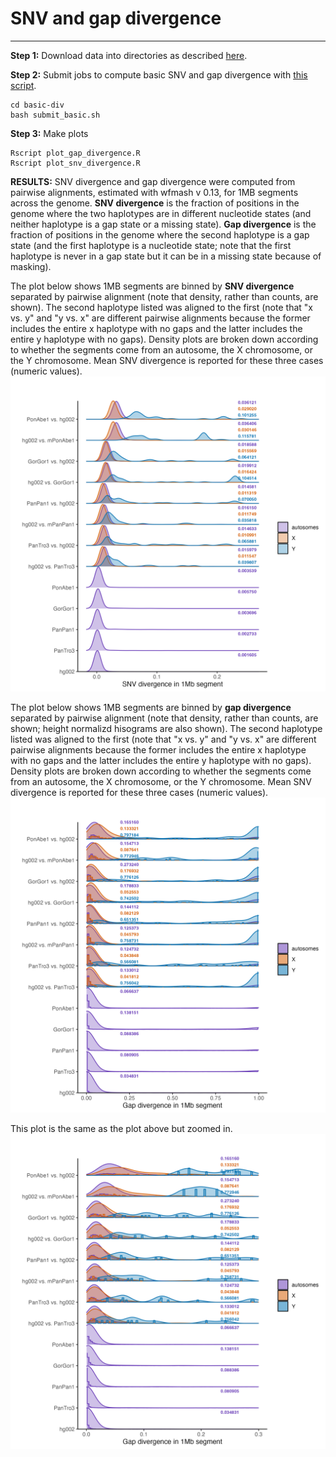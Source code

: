 # SNV and gap divergence
------------------------

**Step 1:** Download data into directories as described [here](download.md).

**Step 2:** Submit jobs to compute basic SNV and gap divergence with [this script](basic-div/submit_basic.sh).

```
cd basic-div
bash submit_basic.sh
```

**Step 3:** Make plots
```
Rscript plot_gap_divergence.R
Rscript plot_snv_divergence.R
```

**RESULTS:** 
SNV divergence and gap divergence were computed from pairwise alignments, estimated with wfmash v 0.13, for 1MB segments across the genome. **SNV divergence** is the fraction of positions in the genome where the two haplotypes are in different nucleotide states (and neither haplotype is a gap state or a missing state). **Gap divergence** is the fraction of positions in the genome where the second haplotype is a gap state (and the first haplotype is a nucleotide state; note that the first haplotype is never in a gap state but it can be in a missing state because of masking).

The plot below shows 1MB segments are binned by **SNV divergence** separated by pairwise alignment (note that density, rather than counts, are shown).
The second haplotype listed was aligned to the first (note that "x vs. y" and "y vs. x" are different pairwise alignments because the former includes the entire x haplotype with no gaps and the latter includes the entire y haplotype with no gaps).
Density plots are broken down according to whether the segments come from an autosome, the X chromosome, or the Y chromosome.
Mean SNV divergence is reported for these three cases (numeric values).
![SNV divergence](basic-div/snp_divergence.png)

The plot below shows 1MB segments are binned by **gap divergence** separated by pairwise alignment (note that density, rather than counts, are shown; height normalizd hisograms are also shown). 
The second haplotype listed was aligned to the first (note that "x vs. y" and "y vs. x" are different pairwise alignments because the former includes the entire x haplotype with no gaps and the latter includes the entire y haplotype with no gaps).
Density plots are broken down according to whether the segments come from an autosome, the X chromosome, or the Y chromosome. Mean SNV divergence is reported for these three cases (numeric values).
![Gap divergence](basic-div/gap_divergence.png)

This plot is the same as the plot above but zoomed in.
![Gap divergence](basic-div/gap_divergence_zoomed.png)
